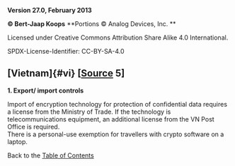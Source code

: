 **Version 27.0, February 2013**

**© Bert-Jaap Koops**
**Portions © Analog Devices, Inc. **  

Licensed under Creative Commons Attribution Share Alike 4.0 International.

SPDX-License-Identifier: CC-BY-SA-4.0

## [Vietnam]{#vi} \[[Source](cls-srce.htm) 5\]

**1. Export/ import controls**

Import of encryption technology for protection of confidential data
requires a license from the Ministry of Trade. If the technology is
telecommunications equipment, an additional license from the VN Post
Office is required.\
There is a personal-use exemption for travellers with crypto software on
a laptop.

Back to the [Table of Contents](index.html#toc)
